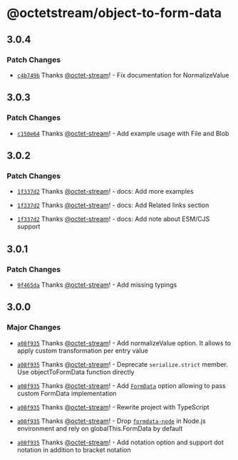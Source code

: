 # @octetstream/object-to-form-data

## 3.0.4

### Patch Changes

- [`c4b749b`](https://github.com/octet-stream/object-to-form-data/commit/c4b749bc25bc2182f8d47c97f9ae255ab8df0539) Thanks [@octet-stream](https://github.com/octet-stream)! - Fix documentation for NormalizeValue

## 3.0.3

### Patch Changes

- [`c150e64`](https://github.com/octet-stream/object-to-form-data/commit/c150e64645e8e224fe94f8084f1862755e32b256) Thanks [@octet-stream](https://github.com/octet-stream)! - Add example usage with File and Blob

## 3.0.2

### Patch Changes

- [`1f337d2`](https://github.com/octet-stream/object-to-form-data/commit/1f337d2360cbfa2b33fa897b533f767ee669f47a) Thanks [@octet-stream](https://github.com/octet-stream)! - docs: Add more examples

- [`1f337d2`](https://github.com/octet-stream/object-to-form-data/commit/1f337d2360cbfa2b33fa897b533f767ee669f47a) Thanks [@octet-stream](https://github.com/octet-stream)! - docs: Add Related links section

- [`1f337d2`](https://github.com/octet-stream/object-to-form-data/commit/1f337d2360cbfa2b33fa897b533f767ee669f47a) Thanks [@octet-stream](https://github.com/octet-stream)! - docs: Add note about ESM/CJS support

## 3.0.1

### Patch Changes

- [`9f465da`](https://github.com/octet-stream/object-to-form-data/commit/9f465daaa4cf4048ec46e48a04191c2e1b837261) Thanks [@octet-stream](https://github.com/octet-stream)! - Add missing typings

## 3.0.0

### Major Changes

- [`a08f935`](https://github.com/octet-stream/object-to-form-data/commit/a08f9355efd4bb526e304d7cc59598fc1cd9c655) Thanks [@octet-stream](https://github.com/octet-stream)! - Add normalizeValue option. It allows to apply custom transformation per entry value

- [`a08f935`](https://github.com/octet-stream/object-to-form-data/commit/a08f9355efd4bb526e304d7cc59598fc1cd9c655) Thanks [@octet-stream](https://github.com/octet-stream)! - Deprecate `serialize.strict` member. Use objectToFormData function directly

- [`a08f935`](https://github.com/octet-stream/object-to-form-data/commit/a08f9355efd4bb526e304d7cc59598fc1cd9c655) Thanks [@octet-stream](https://github.com/octet-stream)! - Add [`FormData`](https://developer.mozilla.org/en-US/docs/Web/API/FormData) option allowing to pass custom FormData implementation

- [`a08f935`](https://github.com/octet-stream/object-to-form-data/commit/a08f9355efd4bb526e304d7cc59598fc1cd9c655) Thanks [@octet-stream](https://github.com/octet-stream)! - Rewrite project with TypeScript

- [`a08f935`](https://github.com/octet-stream/object-to-form-data/commit/a08f9355efd4bb526e304d7cc59598fc1cd9c655) Thanks [@octet-stream](https://github.com/octet-stream)! - Drop [`formdata-node`](https://npmjs.com/package/formdata-node) in Node.js environment and rely on globalThis.FormData by default

- [`a08f935`](https://github.com/octet-stream/object-to-form-data/commit/a08f9355efd4bb526e304d7cc59598fc1cd9c655) Thanks [@octet-stream](https://github.com/octet-stream)! - Add notation option and support dot notation in addition to bracket notation
